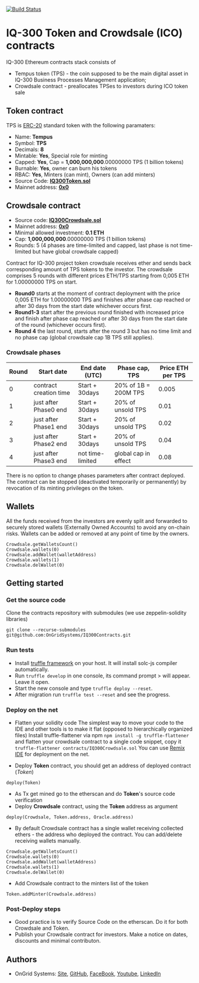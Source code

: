 [![Build Status](https://travis-ci.org/OnGridSystems/IQ300Contracts.svg?branch=master)](https://travis-ci.org/OnGridSystems/IQ300Contracts)
# IQ-300 Token and Crowdsale (ICO) contracts
IQ-300 Ethereum contracts stack consists of
* Tempus token (TPS) - the coin supposed to be the main digital asset in IQ-300 Business Processes Management application;
* Crowdsale contract - preallocates TPSes to investors during ICO token sale

## Token contract
TPS is [ERC-20](https://github.com/ethereum/EIPs/issues/20) standard token with the following paramaters:

- Name: **Tempus**
- Symbol: **TPS**
- Decimals: **8**
- Mintable: **Yes**, Special role for minting
- Capped: **Yes**, Cap = **1,000,000,000**.00000000 TPS (1 billion tokens)
- Burnable: **Yes**, owner can burn his tokens 
- RBAC: **Yes**, Minters (can mint), Owners (can add minters)
- Source Code: **[IQ300Token.sol](contracts/IQ300Token.sol)**
- Mainnet address: **[0x0](https://etherscan.io/address/0x0)**

## Crowdsale contract

- Source code: **[IQ300Crowdsale.sol](contracts/IQ300Crowdsale.sol)**
- Mainnet address: **[0x0](https://etherscan.io/address/0x0)**
- Minimal allowed investment: **0.1 ETH**
- Cap: **1,000,000,000**.00000000 TPS (1 billion tokens)
- Rounds: 5 (4 phases are time-limited and capped, last phase is not time-limited but have global crowdsale capped)

Contract for IQ-300 project token crowdsale receives ether and sends back corresponding amount of TPS tokens to the investor.
The crowdsale comprises 5 rounds with different prices ETH/TPS starting from 0,005 ETH for 1.00000000 TPS on start. 
- **Round0** starts at the moment of contract deployment with the price 0,005 ETH for 1.00000000 TPS and finishes after phase cap reached or after 30 days from the start date whichever occurs first.
- **Round1-3** start after the previous round finished with increased price and finish after phase cap reached or after 30 days from the start date of the round (whichever occurs first).
- **Round 4** the last round, starts after the round 3 but has no time limit and no phase cap (global crowdsale cap 1B TPS still applies).


### Crowdsale phases

| Round |       Start date       | End date (UTC)      |     Phase cap, TPS    | Price ETH per TPS |
| ----- | ---------------------- | ------------------- | --------------------- | ----------------- |
| 0     | contract creation time |     Start + 30days  |  20% of 1B = 200M TPS |             0.005 |
| 1     |  just after Phase0 end |     Start + 30days  |     20% of unsold TPS |             0.01  |
| 2     |  just after Phase1 end |     Start + 30days  |     20% of unsold TPS |             0.02  |
| 3     |  just after Phase2 end |     Start + 30days  |     20% of unsold TPS |             0.04  |
| 4     |  just after Phase3 end |   not time-limited  |  global cap in effect |             0.08  |

There is no option to change phases parameters after contract deployed. The contract can be stopped (deactivated temporarily or permanently) by revocation of its minting privileges on the token.

## Wallets

All the funds received from the investors are evenly split and forwarded to securely stored wallets (Externally Owned Accounts) 
to avoid any on-chain risks. Wallets can be added or removed at any point of time by the owners. 
```
Crowdsale.getWalletsCount()
Crowdsale.wallets(0)
Crowdsale.addWallet(walletAddress)
Crowdsale.wallets(1)
Crowdsale.delWallet(0)
```

## Getting started
### Get the source code
Clone the contracts repository with submodules (we use zeppelin-solidity libraries)
```
git clone --recurse-submodules git@github.com:OnGridSystems/IQ300Contracts.git
```

### Run tests
- Install [truffle framework](http://truffleframework.com) on your host. It will install solc-js compiler automatically.
- Run ```truffle develop``` in one console, its command prompt > will appear. Leave it open.
- Start the new console and type ```truffle deploy --reset```.
- After migration run ```truffle test --reset``` and see the progress.

### Deploy on the net

- Flatten your solidity code
The simplest way to move your code to the IDE and other tools is to make it flat (opposed to hierarchically organized files)
Install truffle-flattener via npm
```npm install -g truffle-flattener```
and flatten your crowdsale contract to a single code snippet, copy it
```truffle-flattener contracts/IQ300Crowdsale.sol```
You can use [Remix IDE](http://remix.ethereum.org) for deployment on the net. 

- Deploy **Token** contract, you should get an address of deployed contract (*Token*)
```
deploy(Token)
```
- As Tx get mined go to the etherscan and do **Token**'s source code verification
- Deploy **Crowdsale** contract, using the **Token** address as argument

```
deploy(Crowdsale, Token.address, Oracle.address)
```
- By default Crowdsale contract has a single wallet receiving collected ethers - the address who deployed the contract.
You can add/delete receiving wallets manually.
```
Crowdsale.getWalletsCount()
Crowdsale.wallets(0)
Crowdsale.addWallet(walletAddress)
Crowdsale.wallets(1)
Crowdsale.delWallet(0)
```
- Add Crowdsale contract to the minters list of the token
```
Token.addMinter(Crowdsale.address)
```
### Post-Deploy steps
- Good practice is to verify Source Code on the etherscan. Do it for both Crowdsale and Token.
- Publish your Crowdsale contract for investors. Make a notice on dates, discounts and minimal contributon.

## Authors
* OnGrid Systems: [Site](https://ongrid.pro), [GitHub](https://github.com/OnGridSystems/), [FaceBook](https://www.facebook.com/ongrid.pro/), [Youtube](https://www.youtube.com/channel/UCT8s-f1FInO6ivn_dp-W34g), [LinkedIn](https://www.linkedin.com/company/ongridpro/)